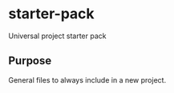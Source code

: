 # starter-pack
Universal project starter pack

## Purpose
General files to always include in a new project.
